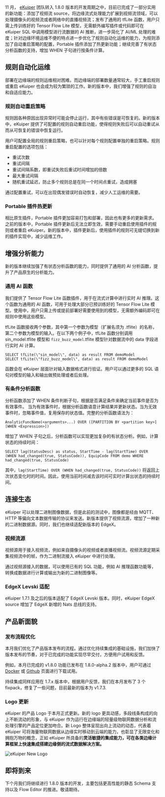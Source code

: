 11 月， [eKuiper](https://ekuiper.org/zh) 团队转入 1.8.0 版本的开发周期之中，目前已完成了一部分实用的新功能：添加了视频流 source，将边缘流式处理能力扩展到视频流领域，可以处理摄像头的视频流或者网络中的直播视频流；发布了通用的 tfLite 函数，用户只需上传训练好的 Tensor Flow Lite 模型，无需额外编写插件或代码即可在 eKuiper SQL 中调用模型进行流数据的 AI 推断，进一步简化了 AI/ML 处理的难度；针对边缘环境运维不便的特点进一步优化了规则自动化运维的能力，为规则添加了自动重启策略的配置，Portable 插件添加了热更新功能；继续完善了有状态分析函数的支持，增加 WHEN 子句进行按条件计算。

## 规则自动化运维

部署在边缘端的规则运维相对困难。而边缘端的部署数量通常较大，手工重启规则或重启 eKuiper 也会成为较为繁琐的工作。新的版本中，我们增强了规则的自治和自适应能力。

### 规则自动重启策略

规则因各种原因出现异常时可能会停止运行，其中有些错误是可恢复的。新的版本中，eKuiper 提供了可配置的规则自动重启功能，使得规则失败后可以自动重试从而从可恢复的错误中恢复运行。

用户可配置全局的规则重启策略，也可以针对每个规则配置单独的重启策略。规则重启配置的选项包括：

- 重试次数
- 重试间隔
- 重试间隔系数，即重试失败后重试时间增加的倍数
- 最大重试间隔
- 随机重试延迟，防止多个规则总是在同一个时间点重试，造成拥塞

通过配置重试，可以在出现偶发错误时自动恢复，减少人工运维的需要。

### Portable 插件热更新

相比原生插件，Portable 插件更加容易打包和部署，因此也有更多的更新需求。之前的版本中，Portable 插件更新后无法立即生效，需要手动重启使用插件的规则或者重启 eKuiper。新的版本中，插件更新后，使用插件的规则可无缝切换到新的插件实现中，减少运维工作。

## 增强分析能力

新的版本继续加强了有状态分析函数的能力，同时提供了通用的 AI 分析函数，提升了产品原生的分析能力。

### 通用 AI 函数

我们提供了 Tensor Flow Lite 函数插件，用于在流式计算中进行实时 AI 推理。这个函数为通用的 AI 函数，可用于处理大部分已预训练好的 Tensor Flow Lite 模型。使用中，用户只需上传或提前部署好需要使用到的模型，无需额外编码即可在规则中使用这些模型。

tfLite 函数接收两个参数，其中第一个参数为模型（扩展名须为 .tflite）的名称，第二个参数为模型的输入。在以下两个例子中，tfLite 函数分别调用 sin_model.tflite 模型和 `fizz_buzz_model`.tflite 模型针对数据流中的 data 字段进行实时 AI 计算。

```
SELECT tfLite(\"sin_model\", data) as result FROM demoModel
SELECT tfLite(\"fizz_buzz_model\", data) as result FROM demoModel
```

函数会在 eKuiper 层面针对输入数据格式进行验证。用户可以通过更多的 SQL 语句对模型的输入和输出做预处理或者后处理。

### 有条件分析函数

分析函数添加了 WHEN 条件判断子句，根据是否满足条件来确定当前事件是否为有效事件。 当为有效事件时，根据分析函数语意计算结果并更新状态。当为无效事件时，忽略事件值，复用保存的状态值。完整的分析函数语法为：

```
AnalyticFuncName(<arguments>...) OVER ([PARTITION BY <partition key>] [WHEN <Expression>])
```

增加了 WHEN 子句之后，分析函数可以实现更加复杂的有状态分析。例如，计算状态的持续时间：

```
SELECT lag(StatusDesc) as status, StartTime - lag(StartTime) OVER (WHEN had_changed(true, StatusCode)), EquipCode FROM demo WHERE had_changed(true, StatusCode)
```

其中，`lag(StartTime) OVER (WHEN had_changed(true, StatusCode))` 将返回上次状态变化时的时间。因此，使用当前时间减去该时间可实时计算出状态的持续时间。

## 连接生态

eKuiper 可以处理二进制图像数据，但是此前的测试中，图像都是经由 MQTT、HTTP 等偏向文本数据传输的协议来发送。新版本提供了视频流源，增加了一种新的二进制数据源。同时，我们也继续适配新版本的 EdgeX。

### 视频流源

视频源用于接入视频流，例如来自摄像头的视频或者直播视频流。视频流源定期采集视频流中的帧，作为二进制流接入 eKuiper 中进行处理。

通过视频源接入的数据，可以使用已有的 SQL 功能，例如 AI 推理函数功能等，转换成数据进行计算或输出为新的二进制图像等。

### EdgeX Levski 适配

eKuiper 1.7.1 及之后的版本适配了 EdgeX Levski 版本。同时，eKuiper EdgeX source 增加了 EdgeX 新增的 Nats 总线的支持。

## 产品新面貌

### 发布流程优化

本月我们优化了产品版本发布的流程。通过优化持续集成的基础设施，我们加快了版本发布的节奏，对于已完成的功能实现尽早交付，方便用户试用和反馈。

例如，本月已完成的 v1.8.0 功能已发布在 1.8.0-alpha.2 版本中，用户可通过 [Docker](https://registry.hub.docker.com/r/lfedge/ekuiper/tags) 或 [Github](https://github.com/lf-edge/ekuiper/releases/tag/1.8.0-alpha.2) 页面进行下载试用。

持续集成同样应用在 1.7.x 版本中，根据用户反馈，我们在本月发布了 3 个 fixpack，修复了一些问题，目前最新的版本为 v1.7.3.

### Logo 更新

eKuiper 的产品 Logo 于本月正式更新。新的 logo 更具动感，多段线条构成的向上不断流动的形象，与 eKuiper 作为运行在边缘端的轻量级物联网数据分析和流处理引擎的产品定位更加吻合。新 Logo 整体呈现出向上流动的动态，代表着 eKuiper 可将海量物联网数据从边缘实时移动到云端的能力，也彰显了无限变化和拥抱万物的概念，正如 eKuiper 所具备的**灵活敏捷的集成能力，可在各类边缘计算框架上快速集成搭建边缘侧的流式数据解决方案。**

![eKuiper New Logo](https://assets.emqx.com/images/d8b14f5674a0a2b9ba2fe227f3975d34.png)

## 即将到来

下个月我们将继续进行 1.8.0 版本的开发，主要包括更高性能的静态 Schema 支持以及 Flow Editor 的推进。敬请期待。
